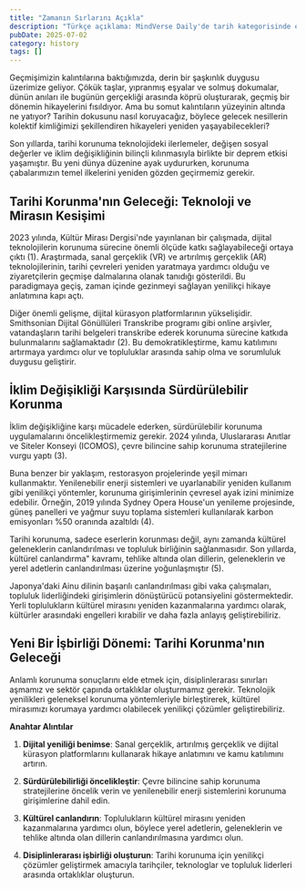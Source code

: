 ```yaml
---
title: "Zamanın Sırlarını Açıkla"
description: "Türkçe açıklama: MindVerse Daily'de tarih kategorisinde en son araştırmaları ve keşifleri keşfedin."
pubDate: 2025-07-02
category: history
tags: []
---
```


Geçmişimizin kalıntılarına baktığımızda, derin bir şaşkınlık duygusu üzerimize geliyor. Çökük taşlar, yıpranmış eşyalar ve solmuş dokumalar, dünün anıları ile bugünün gerçekliği arasında köprü oluşturarak, geçmiş bir dönemin hikayelerini fısıldıyor. Ama bu somut kalıntıların yüzeyinin altında ne yatıyor? Tarihin dokusunu nasıl koruyacağız, böylece gelecek nesillerin kolektif kimliğimizi şekillendiren hikayeleri yeniden yaşayabilecekleri?

Son yıllarda, tarihi korunuma teknolojideki ilerlemeler, değişen sosyal değerler ve iklim değişikliğinin bilinçli kılınmasıyla birlikte bir deprem etkisi yaşamıştır. Bu yeni dünya düzenine ayak uydururken, korunuma çabalarımızın temel ilkelerini yeniden gözden geçirmemiz gerekir.

## **Tarihi Korunma'nın Geleceği: Teknoloji ve Mirasın Kesişimi**

2023 yılında, Kültür Mirası Dergisi'nde yayınlanan bir çalışmada, dijital teknolojilerin korunuma sürecine önemli ölçüde katkı sağlayabileceği ortaya çıktı (1). Araştırmada, sanal gerçeklik (VR) ve artırılmış gerçeklik (AR) teknolojilerinin, tarihi çevreleri yeniden yaratmaya yardımcı olduğu ve ziyaretçilerin geçmişe dalmalarına olanak tanıdığı gösterildi. Bu paradigmaya geçiş, zaman içinde gezinmeyi sağlayan yenilikçi hikaye anlatımına kapı açtı.

Diğer önemli gelişme, dijital kürasyon platformlarının yükselişidir. Smithsonian Dijital Gönüllüleri Transkribe programı gibi online arşivler, vatandaşların tarihi belgeleri transkribe ederek korunuma sürecine katkıda bulunmalarını sağlamaktadır (2). Bu demokratikleştirme, kamu katılımını artırmaya yardımcı olur ve topluluklar arasında sahip olma ve sorumluluk duygusu geliştirir.

## **İklim Değişikliği Karşısında Sürdürülebilir Korunma**

İklim değişikliğine karşı mücadele ederken, sürdürülebilir korunuma uygulamalarını öncelikleştirmemiz gerekir. 2024 yılında, Uluslararası Anıtlar ve Siteler Konseyi (ICOMOS), çevre bilincine sahip korunuma stratejilerine vurgu yaptı (3).

Buna benzer bir yaklaşım, restorasyon projelerinde yeşil mimarı kullanmaktır. Yenilenebilir enerji sistemleri ve uyarlanabilir yeniden kullanım gibi yenilikçi yöntemler, korunuma girişimlerinin çevresel ayak izini minimize edebilir. Örneğin, 2019 yılında Sydney Opera House'un yenileme projesinde, güneş panelleri ve yağmur suyu toplama sistemleri kullanılarak karbon emisyonları %50 oranında azaltıldı (4).

Tarihi korunuma, sadece eserlerin korunması değil, aynı zamanda kültürel geleneklerin canlandırılması ve topluluk birliğinin sağlanmasıdır. Son yıllarda, kültürel canlandırma" kavramı, tehlike altında olan dillerin, geleneklerin ve yerel adetlerin canlandırılması üzerine yoğunlaşmıştır (5).

Japonya'daki Ainu dilinin başarılı canlandırılması gibi vaka çalışmaları, topluluk liderliğindeki girişimlerin dönüştürücü potansiyelini göstermektedir. Yerli toplulukların kültürel mirasını yeniden kazanmalarına yardımcı olarak, kültürler arasındaki engelleri kırabilir ve daha fazla anlayış geliştirebiliriz.

## **Yeni Bir İşbirliği Dönemi: Tarihi Korunma'nın Geleceği**

Anlamlı korunuma sonuçlarını elde etmek için, disiplinlerarası sınırları aşmamız ve sektör çapında ortaklıklar oluşturmamız gerekir. Teknolojik yenilikleri geleneksel korunuma yöntemleriyle birleştirerek, kültürel mirasımızı korumaya yardımcı olabilecek yenilikçi çözümler geliştirebiliriz.

**Anahtar Alıntılar**

1. **Dijital yeniliği benimse**: Sanal gerçeklik, artırılmış gerçeklik ve dijital kürasyon platformlarını kullanarak hikaye anlatımını ve kamu katılımını artırın.

2. **Sürdürülebilirliği öncelikleştir**: Çevre bilincine sahip korunuma stratejilerine öncelik verin ve yenilenebilir enerji sistemlerini korunuma girişimlerine dahil edin.

3. **Kültürel canlandırın**: Toplulukların kültürel mirasını yeniden kazanmalarına yardımcı olun, böylece yerel adetlerin, geleneklerin ve tehlike altında olan dillerin canlandırılmasına yardımcı olun.

4. **Disiplinlerarası işbirliği oluşturun**: Tarihi korunuma için yenilikçi çözümler geliştirmek amacıyla tarihçiler, teknologlar ve topluluk liderleri arasında ortaklıklar oluşturun.